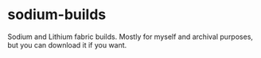 # sodium-builds
Sodium and Lithium fabric builds. Mostly for myself and archival purposes, but you can download it if you want.
